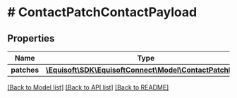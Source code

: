# # ContactPatchContactPayload

## Properties

Name | Type | Description | Notes
------------ | ------------- | ------------- | -------------
**patches** | [**\Equisoft\SDK\EquisoftConnect\Model\ContactPatchDto[]**](ContactPatchDto.md) |  |

[[Back to Model list]](../../README.md#models) [[Back to API list]](../../README.md#endpoints) [[Back to README]](../../README.md)

